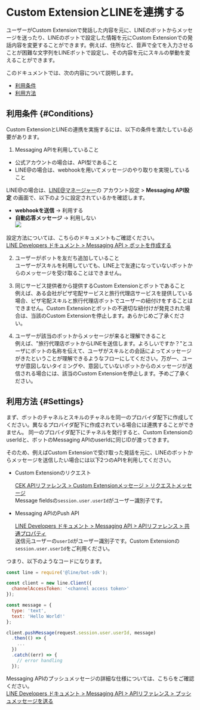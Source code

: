 # Custom ExtensionとLINEを連携する

ユーザーがCustom Extensionで発話した内容を元に、LINEのボットからメッセージを送ったり、LINEのボットで設定した情報を元にCustom Extensionでの発話内容を変更することができます。例えば、住所など、音声で全てを入力させることが困難な文字列をLINEボットで設定し、その内容を元にスキルの挙動を変えることができます。

このドキュメントでは、次の内容について説明します。
* [利用条件](#Conditions)
* [利用方法](#Settings)

## 利用条件 {#Conditions}

Custom ExtensionとLINEの連携を実施するには、以下の条件を満たしている必要があります。

1. Messaging APIを利用していること  
  * 公式アカウントの場合は、API型であること
  * LINE@の場合は、webhookを用いてメッセージのやり取りを実現していること

  LINE@の場合は、[LINE@マネージャー](https://admin-official.line.me/)の アカウント設定 > **Messaging API設定** の画面で、以下のように設定されているかを確認します。  
  - **webhookを送信** → 利用する
  - **自動応答メッセージ** → 利用しない  
  ![](/CEK/Resources/Images/CEK_Messaging_API_LineManager.png)

  設定方法については、こちらのドキュメントもご確認ください。  
  [LINE Developers ドキュメント > Messaging API > ボットを作成する](https://developers.line.me/ja/docs/messaging-api/building-bot/)

2. ユーザーがボットを友だち追加していること  
  ユーザーがスキルを利用していても、LINE上で友達になっていないボットからのメッセージを受け取ることはできません。

3. 同じサービス提供者から提供するCustom Extensionとボットであること  
  例えば、ある会社がピザ宅配サービスと旅行代理店サービスを提供している場合、ピザ宅配スキルと旅行代理店ボットでユーザーの紐付けをすることはできません。Custom Extensionとボットの不適切な紐付けが発見された場合は、当該のCustom Extensionを停止します。あらかじめご了承ください。

4. ユーザーが該当のボットからメッセージが来ると理解できること  
  例えば、"旅行代理店ボットからLINEを送信します。よろしいですか？"とユーザにボットの名称を伝えて、ユーザがスキルとの会話によってメッセージがきたということが理解できるようなフローにしてください。万が一、ユーザが意図しないタイミングや、意図していないボットからのメッセージが送信される場合には、該当のCustom Extensionを停止します。予めご了承ください。

## 利用方法 {#Settings}

まず、ボットのチャネルとスキルのチャネルを同一のプロバイダ配下に作成してください。異なるプロバイダ配下に作成されている場合には連携することができません。
同一のプロバイダ配下にチャネルを発行すると、Custom ExtensionのuserIdと、ボットのMessaging APIのuserIdに同じIDが渡ってきます。

そのため、例えばCustom Extensionで受け取った発話を元に、LINEのボットからメッセージを送信したい場合には以下2つのAPIを利用してください。
* Custom Extensionのリクエスト  

  [CEK APIリファレンス > Custom Extensionメッセージ > リクエストメッセージ](/CEK/References/CEK_API.md#CustomExtRequestMessage)  
  Message fieldsの`session.user.userId`​がユーザー識別子です。

* Messaging APIのPush API  

  [LINE Developers ドキュメント > Messaging API > APIリファレンス > 共通プロパティ](https://developers.line.me/ja/docs/messaging-api/reference/#anchor-ff6d9a0f9685bb1dfdde749b9044d243cadd542e)  
  送信元ユーザーの`userId`がユーザー識別子です。​Custom Extensionの`session.user.userId`​をご利用ください。  

つまり、以下のようなコードになります。
```js
const line = require('@line/bot-sdk');

const client = new line.Client({
  channelAccessToken: '<channel access token>'
});

const message = {
  type: 'text',
  text: 'Hello World!'
};

client.pushMessage(request.​session.user.userId​​​, message)
  .then(() => {
    ...
  })
  .catch((err) => {
    // error handling
  });​
```
Messaging APIのプッシュメッセージの詳細な仕様については、こちらをご確認ください。  
[LINE Developers ドキュメント > Messaging API > APIリファレンス > プッシュメッセージを送る](https://developers.line.me/ja/docs/messaging-api/reference/#anchor-0c00cb0f42b970892f7c3382f92620dca5a110fc)
​
